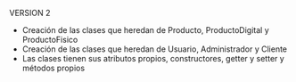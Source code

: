 VERSION 2
- Creación de las clases que heredan de Producto, ProductoDigital y ProductoFisico
- Creación de las clases que heredan de Usuario, Administrador y Cliente
- Las clases tienen sus atributos propios, constructores, getter y setter y métodos propios
